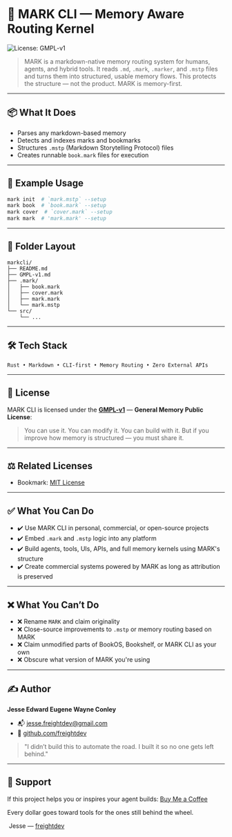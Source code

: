 # 🧠 MARK CLI — Memory Aware Routing Kernel

![License: GMPL-v1](https://img.shields.io/badge/license-GMPL--v1-brightgreen?style=flat-square)

> MARK is a markdown-native memory routing system for humans, agents, and hybrid tools.
> It reads `.md`, `.mark`, `.marker`, and `.mstp` files and turns them into structured, usable memory flows.
> This protects the structure — not the product. MARK is memory-first.

---

## 📦 What It Does

* Parses any markdown-based memory
* Detects and indexes marks and bookmarks
* Structures `.mstp` (Markdown Storytelling Protocol) files
* Creates runnable `book.mark` files for execution

---

## 🤪 Example Usage

```bash
mark init  # `mark.mstp` --setup
mark book  # `book.mark` --setup
mark cover  # `cover.mark` --setup
mark mark  # 'mark.mark' --setup
```

---

## 📁 Folder Layout

```
markcli/
├── README.md
├── GMPL-v1.md
├── .mark/
│   ├── book.mark
│   ├── cover.mark
│   ├── mark.mark
│   └── mark.mstp
└── src/
    └── ...
```

---

## 🛠️ Tech Stack

```
Rust • Markdown • CLI-first • Memory Routing • Zero External APIs
```

---

## 📿 License

MARK CLI is licensed under the [**GMPL-v1**](./GMPL-v1.md) — **General Memory Public License**:

> You can use it. You can modify it. You can build with it.
> But if you improve how memory is structured — you must share it.

---

## ⚖️ Related Licenses

* Bookmark: [MIT License](https://opensource.org/licenses/MIT)

---

## ✅ What You Can Do

* ✔️ Use MARK CLI in personal, commercial, or open-source projects
* ✔️ Embed `.mark` and `.mstp` logic into any platform
* ✔️ Build agents, tools, UIs, APIs, and full memory kernels using MARK's structure
* ✔️ Create commercial systems powered by MARK as long as attribution is preserved

---

## ❌ What You Can’t Do

* ❌ Rename `MARK` and claim originality
* ❌ Close-source improvements to `.mstp` or memory routing based on MARK
* ❌ Claim unmodified parts of BookOS, Bookshelf, or MARK CLI as your own
* ❌ Obscure what version of MARK you're using

---

## ✍️ Author

**Jesse Edward Eugene Wayne Conley**

* 📬 [jesse.freightdev@gmail.com](mailto:jesse.freightdev@gmail.com)
* 🔗 [github.com/freightdev](https://github.com/freightdev)

> "I didn’t build this to automate the road. I built it so no one gets left behind."

---

## 💛 Support

If this project helps you or inspires your agent builds:
[Buy Me a Coffee](https://coff.ee/freightdev)

Every dollar goes toward tools for the ones still behind the wheel.

️ Jesse — [freightdev](https://github.com/freightdev)
